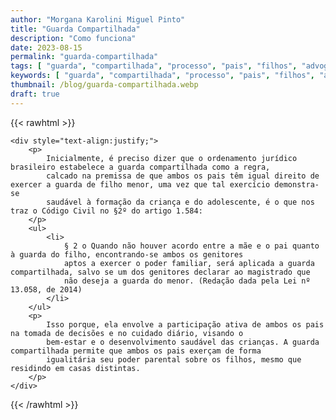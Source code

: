 ```yaml
---
author: "Morgana Karolini Miguel Pinto"
title: "Guarda Compartilhada"
description: "Como funciona"
date: 2023-08-15
permalink: "guarda-compartilhada"
tags: [ "guarda", "compartilhada", "processo", "pais", "filhos", "advogado", "crianca", "adolescente" ]
keywords: [ "guarda", "compartilhada", "processo", "pais", "filhos", "advogado", "crianca", "adolescente" ]
thumbnail: /blog/guarda-compartilhada.webp
draft: true
---
```


{{< rawhtml >}}

    <div style="text-align:justify;">
        <p>
            Inicialmente, é preciso dizer que o ordenamento jurídico brasileiro estabelece a guarda compartilhada como a regra, 
            calcado na premissa de que ambos os pais têm igual direito de exercer a guarda de filho menor, uma vez que tal exercício demonstra-se 
            saudável à formação da criança e do adolescente, é o que nos traz o Código Civil no §2º do artigo 1.584:
        </p>
        <ul>
            <li>
                § 2 o Quando não houver acordo entre a mãe e o pai quanto à guarda do filho, encontrando-se ambos os genitores 
                aptos a exercer o poder familiar, será aplicada a guarda compartilhada, salvo se um dos genitores declarar ao magistrado que 
                não deseja a guarda do menor. (Redação dada pela Lei nº 13.058, de 2014)
            </li>
        </ul>
        <p>
            Isso porque, ela envolve a participação ativa de ambos os pais na tomada de decisões e no cuidado diário, visando o 
            bem-estar e o desenvolvimento saudável das crianças. A guarda compartilhada permite que ambos os pais exerçam de forma 
            igualitária seu poder parental sobre os filhos, mesmo que residindo em casas distintas.
        </p>
    </div>

{{< /rawhtml >}}
